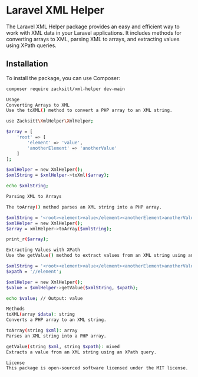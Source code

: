 # Laravel XML Helper

The Laravel XML Helper package provides an easy and efficient way to work with XML data in your Laravel applications. It includes methods for converting arrays to XML, parsing XML to arrays, and extracting values using XPath queries.

## Installation

To install the package, you can use Composer:

```bash
composer require zacksitt/xml-helper dev-main

Usage
Converting Arrays to XML
Use the toXML() method to convert a PHP array to an XML string.

use Zacksitt\XmlHelper\XmlHelper;

$array = [
    'root' => [
        'element' => 'value',
        'anotherElement' => 'anotherValue'
    ]
];

$xmlHelper = new XmlHelper();
$xmlString = $xmlHelper->toXml($array);

echo $xmlString;

Parsing XML to Arrays

The toArray() method parses an XML string into a PHP array.

$xmlString = '<root><element>value</element><anotherElement>anotherValue</anotherElement></root>';
$xmlHelper = new XmlHelper();
$array = xmlHelper->toArray($xmlString);

print_r($array);

Extracting Values with XPath
Use the getValue() method to extract values from an XML string using an XPath query.

$xmlString = '<root><element>value</element><anotherElement>anotherValue</anotherElement></root>';
$xpath = '//element';

$xmlHelper = new XmlHelper();
$value = $xmlHelper->getValue($xmlString, $xpath);

echo $value; // Output: value

Methods
toXML(array $data): string
Converts a PHP array to an XML string.

toArray(string $xml): array
Parses an XML string into a PHP array.

getValue(string $xml, string $xpath): mixed
Extracts a value from an XML string using an XPath query.

License
This package is open-sourced software licensed under the MIT license.

